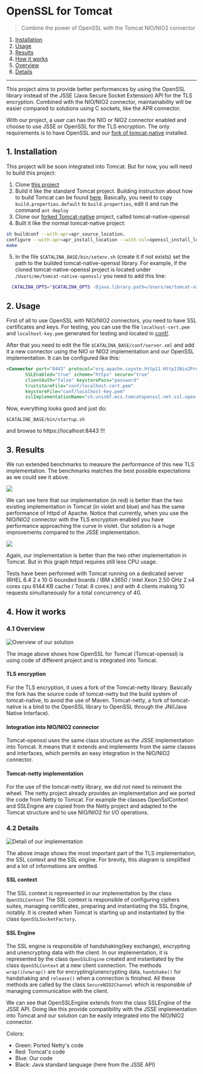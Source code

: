 # OpenSSL for Tomcat
> Combine the power of OpenSSL with the Tomcat NIO/NIO2 connector

1. [Installation](#installation)
2. [Usage](#usage)
3. [Results](#results)
4. [How it works](#how-it-works)
  1. [Overview](#overview)
  2. [Details](#details)

------------------------------------------------

This project aims to provide better performances by using the OpenSSL library instead of the JSSE (Java Secure Socket Extension) API for the TLS encryption. Combined with the NIO/NIO2 connector, maintainability will be easier compared to solutions using C sockets, like the APR connector.

With our project, a user can has the NIO or NIO2 connector enabled and choose to use JSSE or OpenSSL for the TLS encryption. The only requirements is to have OpenSSL and our  [fork of tomcat-native](https://github.com/rmaucher/tomcat-native-openssl) installed.

## 1. Installation

This project will be soon integrated into Tomcat. But for now, you will need to build this project:

1. Clone [this project](https://github.com/facenord-sud/tomcat80-openssl)
2. Build it like the standard Tomcat project. Building instruction about how to build Tomcat can be found [here](https://tomcat.apache.org/tomcat-8.0-doc/building.html). Basically, you need to copy `build.properties.default` to `build.properties`, edit it and run the command `ant deploy`
3. Clone our [forked Tomcat-native](https://github.com/rmaucher/tomcat-native-openssl) project, called tomcat-native-openssl
4. Built it like the normal tomcat-native project:
```bash
sh buildconf --with-apr=apr_source_location.
configure --with-apr=apr_install_location --with-ssl=openssl_install_location
make
```
5. In the file `$CATALINA_BASE/bin/setenv.sh` (create it if not exists) set the path to the builded tomcat-native-openssl library. For example, if the cloned tomcat-native-openssl project is located under `/Users/me/tomcat-native-openssl/` you need to add this line:
```bash
  CATALINA_OPTS="$CATALINA_OPTS -Djava.library.path=/Users/me/tomcat-native-openssl/native/.libs"
```

## 2. Usage
First of all to use OpenSSL with NIO/NIO2 connectors, you need to have SSL certificates and keys. For testing, you can use the file `localhost-cert.pem` and `localhost-key.pem` generated for testing and located in [conf/](conf/).

After that you need to edit the file `$CATALINA_BASE/conf/server.xml` and add it a new connector using the NIO or NIO2 implementation and our OpenSSL implementation. It can be configured like this:
```xml
<Connector port="8443" protocol="org.apache.coyote.http11.Http11Nio2Protocol"
       SSLEnabled="true" scheme="https" secure="true"
       clientAuth="false" keystorePass="password"
       truststoreFile="conf/localhost-cert.pem"
       keystoreFile="conf/localhost-key.pem"
       sslImplementationName="ch.uninbf.mcs.tomcatopenssl.net.ssl.open.OpenSSLImplementation" />
```

Now, everything looks good and just do:
````
$CATALINE_BASE/bin/startup.sh
````
and browse to https://localhost:8443 !!!

## 3. Results
We run extended benchmarks to measure the performance of this new TLS implementation. The benchmarks matches the best possible expectations as we could see it above.

![](throughput.jpg)

We can see here that our implementation (in red) is better than the two existing implementation in Tomcat (in violet and blue) and has the same performance of httpd of Apache. Notice that currently, when you use the NIO/NIO2 connector with the TLS encryption enabled you have performance approaching the curve in violet. Our solution is a huge improvements compared to the JSSE implementation.

![](cpu.jpg)

Again, our implementation is better than the two other implementation in Tomcat. But in this graph httpd requires still less CPU usage.

Tests have been performed with Tomcat running on a dedicated server (RHEL 6.4 2 x 10 G bounded boards / IBM x3650 / Intel Xeon 2.50 GHz  2 x4 cores cpu 6144 KB cache / Total:  8 cores.) and with 4 clients making 10 requests simultaneously for a total concurrency of 40.

## 4. How it works

### 4.1 Overview
![Overview of our solution](overview.jpg)

The image above shows how OpenSSL for Tomcat (Tomcat-openssl) is using code of different project and is integrated into Tomcat.
#### TLS encryption
For the TLS encryption, it uses a fork of the Tomcat-netty library. Basically the fork has the source code of tomcat-netty but the build system of tomcat-native, to avoid the use of Maven. Tomcat-netty, a fork of tomcat-native is a bind to the OpenSSL library to OpenSSL through the JNI(Java Native Interface).

#### Integration into NIO/NIO2 connector
Tomcat-openssl uses the same class structure as the JSSE implementation into Tomcat. It means that it extends and implements from the same classes and interfaces, which permits an easy integration in the NIO/NIO2 connector.

#### Tomcat-netty implementation
For the use of the tomcat-netty library, we did not need to reinvent the wheel. The netty project already provides an implementation and we ported the code from Netty to Tomcat. For example the classes OpenSslContext and SSLEngine are copied from the Netty project and adapted to the Tomcat structure and to use NIO/NIO2 for I/O operations.

### 4.2 Details
![Detail of our implementation](impl.jpg)

The above image shows the most important part of the TLS implementation, the SSL context and the SSL engine. For brevity, this diagram is simplified and a lot of informations are omitted.

#### SSL context
The SSL context is represented in our implementation by the class `OpenSSLContext` The SSL context is responsible of configuring ciphers suites, managing certificates, preparing and instantiating the SSL Engine, notably. It is created when Tomcat is starting up and instantiated by the class `OpenSSLSocketFactory`.

#### SSL Engine
The SSL engine is responsible of handshaking(key exchange), encrypting and unencrypting data with the client. In our implementation, it is represented by the class `OpenSSLEngine` created and instantiated by the class `OpenSSLContext` at a new client connection. The methods `wrap()`/`unwrap()` are for encrypting/unencrypting data, `handshake()` for handshaking and `release()` when a connection is finished. All these methods are called by the class `SecureNIO2Channel` which is responsible of managing communication with the client.

We can see that OpenSSLEngine extends from the class SSLEngine of the JSSE API. Doing like this provide compatibility with the JSSE implementation into Tomcat and our solution can be easily integrated into the NIO/NIO2 connector.

Colors:
* Green: Ported Netty's code
* Red: Tomcat's code
* Blue: Our code
* Black: Java standard language (here from the JSSE API)
